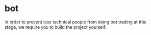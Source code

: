 # bot

In order to prevent less technical people from doing bot trading at this stage, we require you to build the project yourself.
